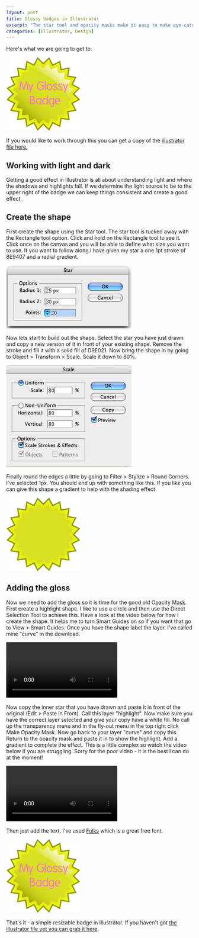 ```yaml
--- 
layout: post
title: Glossy badges in Illustrator
excerpt: "The star tool and opacity masks make it easy to make eye-catching glossy badges for websites and user interface designs. Here's an example of how to do it, including a downloadable Illustrator file to work with. "
categories: [Illustrator, Design]
---
```

Here's what we are going to get to:

![Final Glossy Badge][1] 

If you would like to work through this you can get a copy of the [illustrator file here.][2]

## Working with light and dark

Getting a good effect in Illustrator is all about understanding light and where the shadows and highlights fall. If we determine the light source to be to the upper right of the badge we can keep things consistent and create a good effect. 

## Create the shape

First create the shape using the Star tool. The star tool is tucked away with the Rectangle tool option. Click and hold on the Rectangle tool to see it. Click once on the canvas and you will be able to define what size you want to use. If you want to follow along I have given my star a one 1pt stroke of 8E9407 and a radial gradient.

![Star Tool Options][3] 

Now lets start to build out the shape. Select the star you have just drawn and copy a new version of it in front of your existing shape. Remove the stroke and fill it with a solid fill of D9E021. Now bring the shape in by going to Object > Transform > Scale. Scale it down to 80%.

![Scale Tool Options][4] 

Finally round the edges a little by going to Filter > Stylize > Round Corners. I've selected 1px. You should end up with something like this. If you like you can give this shape a gradient to help with the shading effect.

![Glossy Badge Stage 2][5] 

## Adding the gloss

Now we need to add the gloss so it is time for the good old Opacity Mask. First create a highlight shape. I like to use a circle and then use the Direct Selection Tool to achieve this. Have a look at the video below for how I create the shape. It helps me to turn Smart Guides on so if you want that go to View > Smart Guides. Once you have the shape label the layer. I've called mine "curve" in the download. 

<video controls>
  <source src="/movies/mp4/create_highlight.mp4" type='video/mp4; codecs="avc1.42E01E, mp4a.40.2"' />
  <source src="/movies/ogv/create_highlight.ogv" type='video/ogg; codecs="theora, vorbis"' />
  To view this video you need the latest version of <a href="http://www.apple.com/safari/">Safari</a>, <a href="http://www.mozilla.com/firefox/">Firefox</a> or <a href="http://www.google.com/chrome">Chrome</a>. Alterantively download the videos and watch them offline. <a href="/movies/mp4/create_highlight.mp4">Windows / Mac (mp4)</a>, <a href="/movies/ogv/create_highlight.ogv">Linux (ogv)</a>
</video>

Now copy the inner star that you have drawn and paste it in front of the original (Edit > Paste in Front). Call this layer "highlight". Now make sure you have the correct layer selected and give your copy have a white fill. No call up the transparency menu and in the fly-out menu in the top right click Make Opacity Mask. Now go back to your layer "curve" and copy this. Return to the opacity mask and paste it in to show the highlight. Add a gradient to complete the effect. This is a little complex so watch the video below if you are struggling. Sorry for the poor video - it is the best I can do at the moment!

<video controls>
  <source src="/movies/mp4/opacity_mask.mp4" type='video/mp4; codecs="avc1.42E01E, mp4a.40.2"' />
  <source src="/movies/ogv/opacity_mask.ogv" type='video/ogg; codecs="theora, vorbis"' />
  To view this video you need the latest version of <a href="http://www.apple.com/safari/">Safari</a>, <a href="http://www.mozilla.com/firefox/">Firefox</a> or <a href="http://www.google.com/chrome">Chrome</a>. Alterantively download the videos and watch them offline. <a href="/movies/mp4/opacity_mask.mp4">Windows / Mac (mp4)</a>, <a href="/movies/ogv/opacity_mask.ogv">Linux (ogv)</a>
</video>

Then just add the text. I've used [Folks][6] which is a great free font.

![Final Glossy Badge][1] 

That's it - a simple resizable badge in Illustrator. If you haven't got [the illustrator file yet you can grab it here][2].

 [1]: /images/articles/glossy_badge_final.png "Final Glossy Badge"
 [2]: /downloads/glossy_badge.ai
 [3]: /images/articles/star_tool_options.jpg "Star Tool Options"
 [4]: /images/articles/scale_options.jpg
 [5]: /images/articles/glossy_button_stage_2.png "Glossy Badge Stage 3"
 [6]: http://www.dafont.com/folks.font
